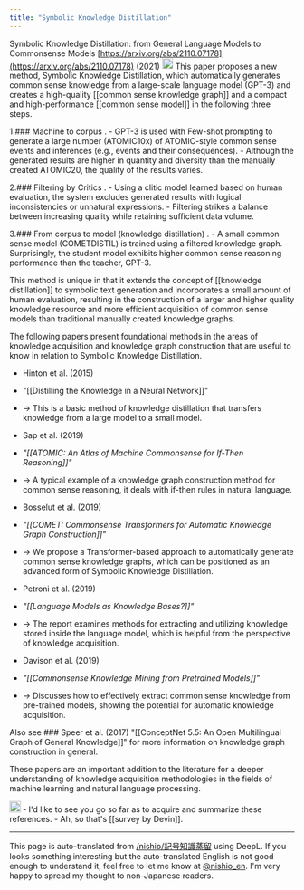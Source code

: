 ```yaml
---
title: "Symbolic Knowledge Distillation"
---
```


Symbolic Knowledge Distillation: from General Language Models to Commonsense Models
[https://arxiv.org/abs/2110.07178](https://arxiv.org/abs/2110.07178) (2021)
<img src='https://scrapbox.io/api/pages/nishio-en/o3-mini-high/icon' alt='o3-mini-high.icon' height="19.5"/>
This paper proposes a new method, Symbolic Knowledge Distillation, which automatically generates common sense knowledge from a large-scale language model (GPT-3) and creates a high-quality [[common sense knowledge graph]] and a compact and high-performance [[common sense model]] in the following three steps.

1.### Machine to corpus
.
    - GPT-3 is used with Few-shot prompting to generate a large number (ATOMIC10x) of ATOMIC-style common sense events and inferences (e.g., events and their consequences).
        - Although the generated results are higher in quantity and diversity than the manually created ATOMIC20, the quality of the results varies.

2.### Filtering by Critics
.
    - Using a clitic model learned based on human evaluation, the system excludes generated results with logical inconsistencies or unnatural expressions.
        - Filtering strikes a balance between increasing quality while retaining sufficient data volume.

3.### From corpus to model (knowledge distillation)
.
    - A small common sense model (COMETDISTIL) is trained using a filtered knowledge graph.
        - Surprisingly, the student model exhibits higher common sense reasoning performance than the teacher, GPT-3.

This method is unique in that it extends the concept of [[knowledge distillation]] to symbolic text generation and incorporates a small amount of human evaluation, resulting in the construction of a larger and higher quality knowledge resource and more efficient acquisition of common sense models than traditional manually created knowledge graphs.



The following papers present foundational methods in the areas of knowledge acquisition and knowledge graph construction that are useful to know in relation to Symbolic Knowledge Distillation.

- Hinton et al. (2015)
- "[[Distilling the Knowledge in a Neural Network]]"
- → This is a basic method of knowledge distillation that transfers knowledge from a large model to a small model.

- Sap et al. (2019)
- *"[[ATOMIC: An Atlas of Machine Commonsense for If-Then Reasoning]]"*
- → A typical example of a knowledge graph construction method for common sense reasoning, it deals with if-then rules in natural language.

- Bosselut et al. (2019)
- *"[[COMET: Commonsense Transformers for Automatic Knowledge Graph Construction]]"*
- → We propose a Transformer-based approach to automatically generate common sense knowledge graphs, which can be positioned as an advanced form of Symbolic Knowledge Distillation.

- Petroni et al. (2019)
- *"[[Language Models as Knowledge Bases?]]"*
- → The report examines methods for extracting and utilizing knowledge stored inside the language model, which is helpful from the perspective of knowledge acquisition.

- Davison et al. (2019)
- *"[[Commonsense Knowledge Mining from Pretrained Models]]"*
- → Discusses how to effectively extract common sense knowledge from pre-trained models, showing the potential for automatic knowledge acquisition.

Also see ### Speer et al. (2017) "[[ConceptNet 5.5: An Open Multilingual Graph of General Knowledge]]"
 for more information on knowledge graph construction in general.

These papers are an important addition to the literature for a deeper understanding of knowledge acquisition methodologies in the fields of machine learning and natural language processing.

<img src='https://scrapbox.io/api/pages/nishio-en/nishio/icon' alt='nishio.icon' height="19.5"/>
- I'd like to see you go so far as to acquire and summarize these references.
- Ah, so that's [[survey by Devin]].

---
This page is auto-translated from [/nishio/記号知識蒸留](https://scrapbox.io/nishio/記号知識蒸留) using DeepL. If you looks something interesting but the auto-translated English is not good enough to understand it, feel free to let me know at [@nishio_en](https://twitter.com/nishio_en). I'm very happy to spread my thought to non-Japanese readers.